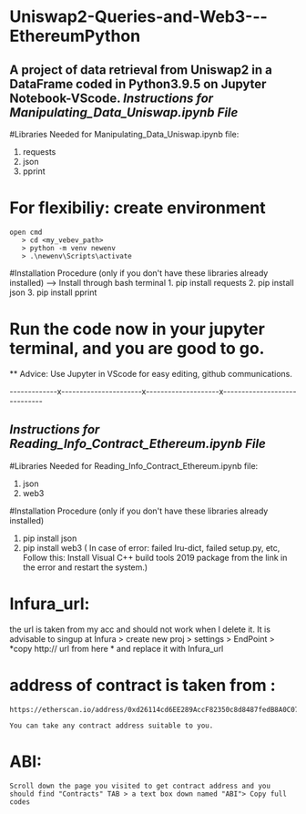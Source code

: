 # Uniswap2-Queries-and-Web3---EthereumPython
A project of data retrieval from Uniswap2 in a DataFrame coded in Python3.9.5 on Jupyter Notebook-VScode. 
***Instructions for Manipulating_Data_Uniswap.ipynb File***
------------------------------------------------------------
#Libraries Needed for Manipulating_Data_Uniswap.ipynb file:
1. requests
2. json
3. pprint 

# For flexibiliy: create environment
    open cmd
       > cd <my_vebev_path>
       > python -m venv newenv
       > .\newenv\Scripts\activate

#Installation Procedure (only if you don't have these libraries already installed)
--> Install through bash terminal
    1. pip install requests
    2. pip install json
    3. pip install pprint

# Run the code now in your jupyter terminal, and you are good to go.
** Advice: Use Jupyter in VScode for easy editing, github communications.

-------------x----------------------x--------------------x-----------------------------

***Instructions for Reading_Info_Contract_Ethereum.ipynb File***
------------------------------------------------------------------
#Libraries Needed for Reading_Info_Contract_Ethereum.ipynb file:
1. json
2. web3

#Installation Procedure (only if you don't have these libraries already installed)
1. pip install json
2. pip install web3
    ( In case of error: failed Iru-dict, failed setup.py, etc, Follow this:
        Install Visual C++ build tools 2019 package from the link in the error and restart the system.)

# Infura_url:
  the url is taken from my acc and should not work when I delete it.
  It is advisable to singup at Infura > create new proj > settings > EndPoint > *copy http:// url from here * and replace it with Infura_url

# address of contract is taken from :
    https://etherscan.io/address/0xd26114cd6EE289AccF82350c8d8487fedB8A0C07#tokentxns

    You can take any contract address suitable to you.

# ABI:
    Scroll down the page you visited to get contract address and you should find "Contracts" TAB > a text box down named "ABI"> Copy full codes
